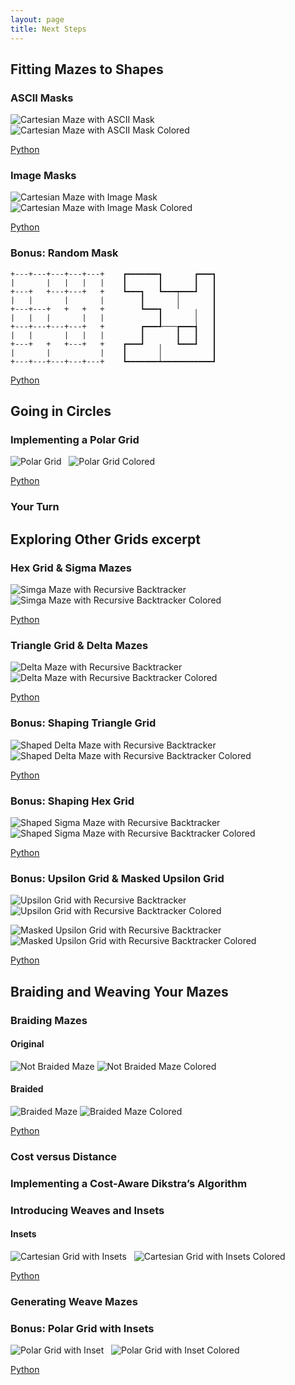 ```yaml
---
layout: page
title: Next Steps
---
```


## Fitting Mazes to Shapes

### ASCII Masks

![Cartesian Maze with ASCII Mask](images/masked_ascii_grid.png)
&nbsp;
![Cartesian Maze with ASCII Mask Colored](images/masked_ascii_grid_colored.png)

[Python](https://github.com/ocirne/mazes/tree/main/mazes-for-programmers/python/src/mazes/ascii_mask.py)

### Image Masks

![Cartesian Maze with Image Mask](images/masked_image_grid.png)
&nbsp;
![Cartesian Maze with Image Mask Colored](images/masked_image_grid_colored.png)

[Python](https://github.com/ocirne/mazes/tree/main/mazes-for-programmers/python/src/mazes/image_mask.py)

### Bonus: Random Mask

```
+---+---+---+---+---+    ┏━━━━━━━┓       ┏━━━┓
|       |   |   |   |    ┃       ┃       ┃   ┃
+---+   +---+---+   +    ┗━━━┓   ┗━━━┯━━━┛   ┃
|   |       |       |        ┃       │       ┃
+---+---+   +   +   +        ┗━━━┓   ╵   ╷   ┃
|   |   |       |   |            ┃       │   ┃
+---+---+---+---+   +        ┏━━━┹───┲━━━┪   ┃
|   |       |   |   |        ┃       ┃   ┃   ┃
+---+   +   +---+   +    ┏━━━┛   ╷   ┗━━━┛   ┃
|       |           |    ┃       │           ┃
+---+---+---+---+---+    ┗━━━━━━━┷━━━━━━━━━━━┛
```

[Python](https://github.com/ocirne/mazes/tree/main/mazes-for-programmers/python/src/mazes/ascii_mask.py)

## Going in Circles

### Implementing a Polar Grid

![Polar Grid](images/polar_grid.png)
&nbsp;
![Polar Grid Colored](images/polar_grid_colored.png)

[Python](https://github.com/ocirne/mazes/tree/main/mazes-for-programmers/python/src/mazes/polar_grid.py)

### Your Turn


## Exploring Other Grids excerpt

### Hex Grid & Sigma Mazes

![Simga Maze with Recursive Backtracker](images/hex.png)
&nbsp;
![Simga Maze with Recursive Backtracker Colored](images/hex_colored.png)

[Python](https://github.com/ocirne/mazes/tree/main/mazes-for-programmers/python/src/mazes/hex_grid.py)

### Triangle Grid & Delta Mazes

![Delta Maze with Recursive Backtracker](images/triangle.png)
&nbsp;
![Delta Maze with Recursive Backtracker Colored](images/triangle_colored.png)

[Python](https://github.com/ocirne/mazes/tree/main/mazes-for-programmers/python/src/mazes/triangle.py)

### Bonus: Shaping Triangle Grid

![Shaped Delta Maze with Recursive Backtracker](images/shaped_triangle.png)
&nbsp;
![Shaped Delta Maze with Recursive Backtracker Colored](images/shaped_triangle_colored.png)

[Python](https://github.com/ocirne/mazes/tree/main/mazes-for-programmers/python/src/mazes/triangle.py)

### Bonus: Shaping Hex Grid

![Shaped Sigma Maze with Recursive Backtracker](images/shaped_hex.png)
&nbsp;
![Shaped Sigma Maze with Recursive Backtracker Colored](images/shaped_hex_colored.png)

[Python](https://github.com/ocirne/mazes/tree/main/mazes-for-programmers/python/src/mazes/hex_grid.py)

### Bonus: Upsilon Grid & Masked Upsilon Grid

![Upsilon Grid with Recursive Backtracker](images/upsilon.png)
![Upsilon Grid with Recursive Backtracker Colored](images/upsilon_colored.png)

![Masked Upsilon Grid with Recursive Backtracker](images/masked_upsilon.png)
![Masked Upsilon Grid with Recursive Backtracker Colored](images/masked_upsilon_colored.png)

[Python](https://github.com/ocirne/mazes/tree/main/mazes-for-programmers/python/src/mazes/upsilon_grid.py)

## Braiding and Weaving Your Mazes
### Braiding Mazes
#### Original

![Not Braided Maze](images/non_braided.png)
![Not Braided Maze Colored](images/non_braided_colored.png)

#### Braided

![Braided Maze](images/braided.png)
![Braided Maze Colored](images/braided_colored.png)

[Python](https://github.com/ocirne/mazes/tree/main/mazes-for-programmers/python/src/mazes/braid_demo.py)

### Cost versus Distance
### Implementing a Cost-Aware Dikstra’s Algorithm
### Introducing Weaves and Insets

#### Insets

![Cartesian Grid with Insets](images/insets.png)
&nbsp;
![Cartesian Grid with Insets Colored](images/insets_colored.png)

[Python](https://github.com/ocirne/mazes/tree/main/mazes-for-programmers/python/src/mazes/inset_demo.py)

### Generating Weave Mazes

### Bonus: Polar Grid with Insets

![Polar Grid with Inset](images/polar_grid_inset_colored.png)
&nbsp;
![Polar Grid with Inset Colored](images/polar_grid_inset.png)

[Python](https://github.com/ocirne/mazes/tree/main/mazes-for-programmers/python/src/mazes/polar_grid.py)
